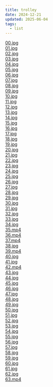 ```yaml
---
title: trolley
date: 2024-12-21
updated: 2025-06-04
tags:
  - list
---
```


[00.jpg](/misc/trolley/00.jpg) \
[01.jpg](/misc/trolley/01.jpg) \
[02.jpg](/misc/trolley/02.jpg) \
[03.jpg](/misc/trolley/03.jpg) \
[04.jpg](/misc/trolley/04.jpg) \
[05.jpg](/misc/trolley/05.jpg) \
[06.jpg](/misc/trolley/06.jpg) \
[07.jpg](/misc/trolley/07.jpg) \
[08.jpg](/misc/trolley/08.jpg) \
[09.jpg](/misc/trolley/09.jpg) \
[10.jpg](/misc/trolley/10.jpg) \
[11.jpg](/misc/trolley/11.jpg) \
[12.jpg](/misc/trolley/12.jpg) \
[13.jpg](/misc/trolley/13.jpg) \
[14.jpg](/misc/trolley/14.jpg) \
[15.jpg](/misc/trolley/15.jpg) \
[16.jpg](/misc/trolley/16.jpg) \
[17.jpg](/misc/trolley/17.jpg) \
[18.jpg](/misc/trolley/18.jpg) \
[19.jpg](/misc/trolley/19.jpg) \
[20.jpg](/misc/trolley/20.jpg) \
[21.jpg](/misc/trolley/21.jpg) \
[22.jpg](/misc/trolley/22.jpg) \
[23.jpg](/misc/trolley/23.jpg) \
[24.jpg](/misc/trolley/24.jpg) \
[25.jpg](/misc/trolley/25.jpg) \
[26.jpg](/misc/trolley/26.jpg) \
[27.jpg](/misc/trolley/27.jpg) \
[28.jpg](/misc/trolley/28.jpg) \
[29.jpg](/misc/trolley/29.jpg) \
[30.jpg](/misc/trolley/30.jpg) \
[31.jpg](/misc/trolley/31.jpg) \
[32.jpg](/misc/trolley/32.jpg) \
[33.jpg](/misc/trolley/33.jpg) \
[34.jpg](/misc/trolley/34.jpg) \
[35.mp4](/misc/trolley/35.mp4) \
[36.mp4](/misc/trolley/36.mp4) \
[37.mp4](/misc/trolley/37.mp4) \
[38.jpg](/misc/trolley/38.jpg) \
[39.mp4](/misc/trolley/39.mp4) \
[40.jpg](/misc/trolley/40.jpg) \
[41.jpg](/misc/trolley/41.jpg) \
[42.mp4](/misc/trolley/42.mp4) \
[43.jpg](/misc/trolley/43.jpg) \
[44.jpg](/misc/trolley/44.jpg) \
[45.jpg](/misc/trolley/45.jpg) \
[46.jpg](/misc/trolley/46.jpg) \
[47.jpg](/misc/trolley/47.jpg) \
[48.jpg](/misc/trolley/48.jpg) \
[49.jpg](/misc/trolley/49.jpg) \
[50.jpg](/misc/trolley/50.jpg) \
[51.jpg](/misc/trolley/51.jpg) \
[52.jpg](/misc/trolley/52.jpg) \
[53.jpg](/misc/trolley/53.jpg) \
[54.jpg](/misc/trolley/54.jpg) \
[55.jpg](/misc/trolley/55.jpg) \
[56.jpg](/misc/trolley/56.jpg) \
[57.jpg](/misc/trolley/57.jpg) \
[58.jpg](/misc/trolley/58.jpg) \
[59.jpg](/misc/trolley/59.jpg) \
[60.jpg](/misc/trolley/60.jpg) \
[61.jpg](/misc/trolley/61.jpg) \
[62.jpg](/misc/trolley/62.jpg) \
[63.mp4](/misc/trolley/63.mp4)
